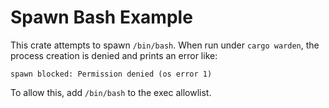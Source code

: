 # Spawn Bash Example

This crate attempts to spawn `/bin/bash`.
When run under `cargo warden`, the process creation is denied and prints an error like:

```text
spawn blocked: Permission denied (os error 1)
```

To allow this, add `/bin/bash` to the exec allowlist.
